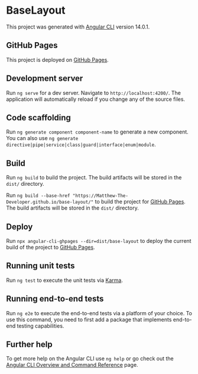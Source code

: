 # BaseLayout

This project was generated with [Angular CLI](https://github.com/angular/angular-cli) version 14.0.1.

## GitHub Pages

This project is deployed on [GitHub Pages](https://matthew-the-developer.github.io/base-layout/).

## Development server

Run `ng serve` for a dev server. Navigate to `http://localhost:4200/`. The application will automatically reload if you change any of the source files.

## Code scaffolding

Run `ng generate component component-name` to generate a new component. You can also use `ng generate directive|pipe|service|class|guard|interface|enum|module`.

## Build

Run `ng build` to build the project. The build artifacts will be stored in the `dist/` directory.

Run `ng build --base-href "https://Matthew-The-Developer.github.io/base-layout/"` to build the project for [GitHub Pages](https://matthew-the-developer.github.io/base-layout/). The build artifacts will be stored in the `dist/` directory.

## Deploy

Run `npx angular-cli-ghpages --dir=dist/base-layout` to deploy the current build of the project to [GitHub Pages](https://matthew-the-developer.github.io/base-layout/).

## Running unit tests

Run `ng test` to execute the unit tests via [Karma](https://karma-runner.github.io).

## Running end-to-end tests

Run `ng e2e` to execute the end-to-end tests via a platform of your choice. To use this command, you need to first add a package that implements end-to-end testing capabilities.

## Further help

To get more help on the Angular CLI use `ng help` or go check out the [Angular CLI Overview and Command Reference](https://angular.io/cli) page.
